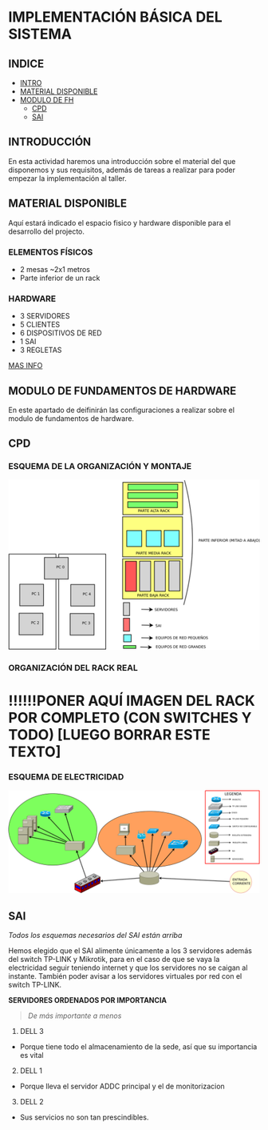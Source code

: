 # IMPLEMENTACIÓN BÁSICA DEL SISTEMA

## INDICE

- [INTRO](#introducción)
- [MATERIAL DISPONIBLE](#material-disponible)
- [MODULO DE FH](#modulo-de-fundamentos-de-hardware)
  - [CPD](#cpd)
  - [SAI](#sai)

## INTRODUCCIÓN

En esta actividad haremos una introducción sobre el material del que disponemos y sus requisitos, además de tareas a realizar para poder empezar la implementación al taller.

## MATERIAL DISPONIBLE

Aquí estará indicado el espacio fisico y hardware disponible para el desarrollo del projecto.

### ELEMENTOS FÍSICOS

- 2 mesas ~2x1 metros
- Parte inferior de un rack

### HARDWARE

- 3 SERVIDORES
- 5 CLIENTES
- 6 DISPOSITIVOS DE RED
- 1 SAI
- 3 REGLETAS

[MAS INFO](inventari.md)

## MODULO DE FUNDAMENTOS DE HARDWARE

En este apartado de deifinirán las configuraciones a realizar sobre el modulo de fundamentos de hardware.

## CPD

### ESQUEMA DE LA ORGANIZACIÓN Y MONTAJE

![](../img/organizacionEquipos.svg)

### ORGANIZACIÓN DEL RACK REAL

# !!!!!!PONER AQUÍ IMAGEN DEL RACK POR COMPLETO (CON SWITCHES Y TODO) [LUEGO BORRAR ESTE TEXTO]

### ESQUEMA DE ELECTRICIDAD

![](../img/diagramaDeElectricidad.svg)

## SAI

_Todos los esquemas necesarios del SAI están arriba_

Hemos elegido que el SAI alimente únicamente a los 3 servidores además del switch TP-LINK y Mikrotik, para en el caso de que se vaya la electricidad seguir teniendo internet y que los servidores no se caigan al instante. También poder avisar a los servidores virtuales por red con el switch TP-LINK.

**SERVIDORES ORDENADOS POR IMPORTANCIA**

> _De más importante a menos_

1. DELL 3
  - Porque tiene todo el almacenamiento de la sede, así que su importancia es vital
2. DELL 1
  - Porque lleva el servidor ADDC principal y el de monitorizacion
3. DELL 2
  - Sus servicios no son tan prescindibles.
